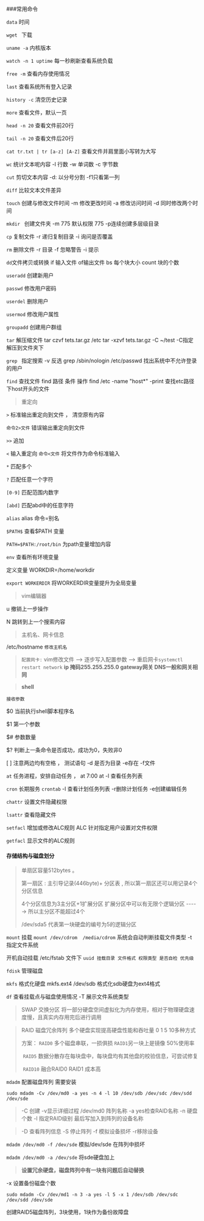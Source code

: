 ###常用命令

`data`  时间

`wget `  下载 

`uname -a` 内核版本

`watch -n 1 uptime` 每一秒刷新查看系统负载

`free -m` 查看内存使用情况

`last` 查看系统所有登入记录

`history -c` 清空历史记录

`more` 查看文件，默认一页

`head -n 20` 查看文件前20行

`tail -n 20` 查看文件后20行

`cat tr.txt | tr [a-z] [A-Z]` 查看文件并肩里面小写转为大写

`wc`  统计文本呢内容  -l  行数 -w 单词数 -c 字节数

`cut` 剪切文本内容   -d: 以分号分割 -f1只看第一列

 `diff` 比较文本文件差异

`touch` 创建与修改文件时间  -m 修改更改时间 -a 修改访问时间  -d 同时修改两个时间 

`mkdir ` 创建文件夹  -m 775 默认权限 775    -p连续创建多层级目录

`cp` 复制文件   -r 递归复制目录    -i 询问是否覆盖

`rm` 删除文件   -r 目录  -f  忽略警告  -i  提示

`dd`文件拷贝或转换  if 输入文件 of输出文件 bs 每个块大小  count 块的个数



`useradd` 创建新用户

`passwd` 修改用户密码

`userdel` 删除用户

`usermod` 修改用户属性

`groupadd` 创建用户群组

`tar` 解压缩文件 tar czvf tets.tar.gz /etc   tar -xzvf tets.tar.gz -C ~/test  -C指定解压到文件夹下

`grep ` 指定搜索  -v 反选   grep /sbin/nologin /etc/passwd  找出系统中不允许登录的用户

`find` 查找文件  find 路径 条件 操作    find /etc -name "host*" -print  查找etc路径下host开头的文件

>重定向

`>`  标准输出重定向到文件 ， 清空原有内容

`命令2>文件` 错误输出重定向到文件

`>>` 追加

`<` 输入重定向   `命令<文件` 将文件作为命令标准输入

`*` 匹配多个

`?` 匹配任意一个字符

`[0-9]` 匹配范围内数字

`[abd]` 匹配abd中的任意字符

`alias`  alias 命令=别名 

`$PATH$` 查看$PATH 变量

`PATH=$PATH:/root/bin` 为path变量增加内容

`env` 查看所有环境变量

定义变量 WORKDIR=/home/workdir

`export WORKERDIR`  将WORKERDIR变量提升为全局变量

>vim编辑器

 u 撤销上一步操作

N 跳转到上一个搜索内容



>主机名、网卡信息

/etc/hostname  `修改主机名`

> `配置网卡:` vim修改文件 --> 逐步写入配置参数 --> 重启网卡`systemctl restart network`   **ip 掩码255.255.255.0 gateway网关 DNS一般和网关相同**



> **shell**

`接收参数`

$0 当前执行shell脚本程序名

$1  第一个参数

$#  参数数量

$? 判断上一条命令是否成功，成功为0，失败非0

[  ] 注意两边均有空格  ， 测试语句   -d 是否为目录  -e存在 -f文件

`at` 任务进程，安排自动任务 ， at 7:00         at -l  查看任务列表

`cron` 长期服务     `crontab` -l 查看计划任务列表 -r删除计划任务  -e创建编辑任务

`chattr` 设置文件隐藏权限

`lsattr` 查看隐藏文件

`setfacl`  增加或修改ALC规则  ALC 针对指定用户设置对文件权限

`getfacl` 显示文件的ALC规则



#### 存储结构与磁盘划分

>单扇区容量512bytes 。 
>
>第一扇区 : 主引导记录(446byte)+ 分区表   , 所以第一扇区还可以用记录4个分区信息
>
>4个分区信息为3主分区+1扩展分区   扩展分区中可以有无限个逻辑分区 -----> 所以主分区不能超过4个
>
>/dev/sda5  代表第一块硬盘的编号为5的逻辑分区

`mount` 挂载  `mount /dev/cdrom  /media/cdrom`   系统会自动判断挂载文件类型     -t 指定文件系统

开机自动挂载     /etc/fstab 文件下  `uuid 挂载目录 文件格式 权限类型 是否自检 优先级`

`fdisk` 管理磁盘

`mkfs` 格式化硬盘  mkfs.ext4 /dev/sdb 格式化sdb硬盘为ext4格式

`df` 查看挂载点与磁盘使用情况     -T 展示文件系统类型

>SWAP 交换分区 将一部分硬盘空间虚拟化为内存使用，相对于物理硬盘速度慢，且真实内存用完后进行调用



>RAID 磁盘冗余阵列  多个硬盘实现提高硬盘性能和吞吐量   0 1 5 10多种方式
>
>方案： `RAID0` 多个磁盘串联，一损俱损        `RAID1`另一块上是镜像 50%使用率 
>
>​             `RAID5` 数据分散存在每块盘中，每块盘均有其他盘的校验信息，可尝试修复
>
>​             `RAID10` 融合RAID0 RAID1 成本高

`mdadm` 配置磁盘阵列    需要安装

`sudo mdadm -Cv /dev/md0 -a yes -n 4 -l 10 /dev/sdb /dev/sdc /dev/sdd /dev/sde`      

> -C 创建 -v显示详细过程  /dev/md0 阵列名称  -a yes检查RAID名称  -n 硬盘个数 -l 指定RAID级别  最后写加入到阵列的设备名称

> -D 查看阵列信息 -S 停止阵列  -f 模拟设备损坏  -r移除设备

`mdadm /dev/md0 -f /dev/sde` 模拟/dev/sde 在阵列中损坏

`mdadm /dev/md0 -a /dev/sde` 将sde硬盘加上

>**设置冗余硬盘，磁盘阵列中有一块有问题后自动替换**

-x 设置备份磁盘个数

`sudo mdadm -Cv /dev/md1 -n 3 -a yes -l 5 -x 1 /dev/sdb /dev/sdc /dev/sdd /dev/sde `

创建RAID5磁盘阵列，3块使用，1块作为备份故障盘

